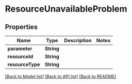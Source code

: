 # ResourceUnavailableProblem

## Properties
Name | Type | Description | Notes
------------ | ------------- | ------------- | -------------
**parameter** | **String** |  | 
**resourceId** | **String** |  | 
**resourceType** | **String** |  | 

[[Back to Model list]](../README.md#documentation-for-models) [[Back to API list]](../README.md#documentation-for-api-endpoints) [[Back to README]](../README.md)


